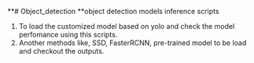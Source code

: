 **# Object_detection
**object detection models inference scripts
1. To load the customized model based on yolo and check the model perfomance using this scripts.
2. Another methods like, SSD, FasterRCNN, pre-trained model to be load and checkout the outputs. 
